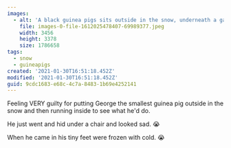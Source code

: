 ```yaml
---
images:
  - alt: 'A black guinea pigs sits outside in the snow, underneath a garden chair.'
    file: images-0-file-1612025478407-69989377.jpeg
    width: 3456
    height: 3378
    size: 1786658
tags:
  - snow
  - guineapigs
created: '2021-01-30T16:51:18.452Z'
modified: '2021-01-30T16:51:18.452Z'
guid: 9cdc1683-e68c-4c7a-8483-1b69e4252141
---
```

Feeling VERY guilty for putting George the smallest guinea pig outside in the snow and then running inside to see what he'd do.

He just went and hid under a chair and looked sad. 😭

When he came in his tiny feet were frozen with cold. 😭
